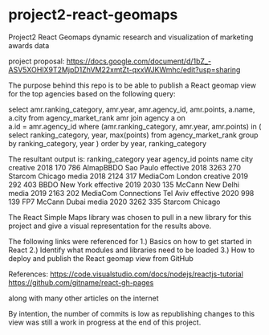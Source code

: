 # project2-react-geomaps
Project2 React Geomaps
dynamic research and visualization of marketing awards data

project proposal: https://docs.google.com/document/d/1bZ_-ASV5XOHIX9T2MjpD1ZhVM22xmtZt-qxxWJKWmhc/edit?usp=sharing

The purpose behind this repo is to be able to publish a React geomap view for the top agencies based on the following query:

select amr.ranking_category, amr.year, amr.agency_id, amr.points, a.name, a.city
from agency_market_rank amr
join agency a on   
	a.id = amr.agency_id
where (amr.ranking_category, amr.year, amr.points) in (
select ranking_category, year,
max(points)
from agency_market_rank
group by ranking_category, year
)
order by year, ranking_category	

The resultant output is:
ranking_category	year	agency_id	points	name	                    city
creative        	2018	170	    	 786	AlmapBBDO	            Sao Paulo
effective       	2018	3263	         270	Starcom 	            Chicago
media           	2018	2124	         317	MediaCom	            London
creative        	2019	292              403	BBDO    	            New York
effective       	2019	2030             135	McCann  	            New Delhi
media           	2019	2163	         202	MediaCom Connections	    Tel Aviv
effective       	2020	998              139	FP7 McCann	            Dubai
media           	2020	3262             335	Starcom 	            Chicago

The React Simple Maps library was chosen to pull in a new library for this project  and give a visual representation for the results above.

The following links were referenced for
1.) Basics on how to get started in React
2.) Identify what modules and libraries need to be loaded
3.) How to deploy and publish the React geomap view from GitHub

References:
https://code.visualstudio.com/docs/nodejs/reactjs-tutorial
https://github.com/gitname/react-gh-pages

along with many other articles on the internet

By intention, the number of commits is low as republishing changes to this view was still a work in progress at the end of this project.
